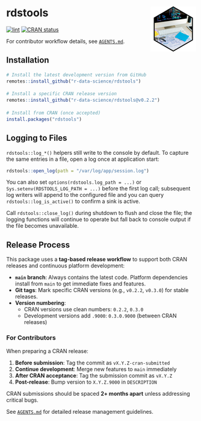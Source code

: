 # rdstools <img src="man/figures/logo.png" align="right" height="120" alt="" />


<!-- badges: start -->
[![lint](https://github.com/r-data-science/rdstools/actions/workflows/lint.yaml/badge.svg)](https://github.com/r-data-science/rdstools/actions/workflows/lint.yaml)
[![CRAN status](https://www.r-pkg.org/badges/version/rdstools)](https://CRAN.R-project.org/package=rdstools)
<!-- badges: end -->

For contributor workflow details, see [`AGENTS.md`](AGENTS.md).

## Installation

```r
# Install the latest development version from GitHub
remotes::install_github("r-data-science/rdstools")

# Install a specific CRAN release version
remotes::install_github("r-data-science/rdstools@v0.2.2")

# Install from CRAN (once accepted)
install.packages("rdstools")
```

## Logging to Files

`rdstools::log_*()` helpers still write to the console by default. To capture
the same entries in a file, open a log once at application start:

```r
rdstools::open_log(path = "/var/log/app/session.log")
```

You can also set `options(rdstools.log_path = ...)` or
`Sys.setenv(RDSTOOLS_LOG_PATH = ...)` before the first log call; subsequent log
writers will append to the configured file and you can query
`rdstools::log_is_active()` to confirm a sink is active.

Call `rdstools::close_log()` during shutdown to flush and close the file; the
logging functions will continue to operate but fall back to console output if
the file becomes unavailable.

## Release Process

This package uses a **tag-based release workflow** to support both CRAN releases and continuous platform development:

- **`main` branch**: Always contains the latest code. Platform dependencies install from `main` to get immediate fixes and features.
- **Git tags**: Mark specific CRAN versions (e.g., `v0.2.2`, `v0.3.0`) for stable releases.
- **Version numbering**:
  - CRAN versions use clean numbers: `0.2.2`, `0.3.0`
  - Development versions add `.9000`: `0.3.0.9000` (between CRAN releases)

### For Contributors

When preparing a CRAN release:

1. **Before submission**: Tag the commit as `vX.Y.Z-cran-submitted`
2. **Continue development**: Merge new features to `main` immediately
3. **After CRAN acceptance**: Tag the submission commit as `vX.Y.Z`
4. **Post-release**: Bump version to `X.Y.Z.9000` in `DESCRIPTION`

CRAN submissions should be spaced **2+ months apart** unless addressing critical bugs.

See [`AGENTS.md`](AGENTS.md) for detailed release management guidelines.
